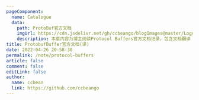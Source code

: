 ```yaml
---
pageComponent:
  name: Catalogue
  data:
    path: ProtoBuf官方文档
    imgUrl: https://cdn.jsdelivr.net/gh/ccbeango/blogImages@master/Logo/protobuf.jpg
    description: 本章内容为博主阅读Protocol Buffers官方文档记录，包含文档翻译（非逐句翻译）和个人理解。来源：<a href='https://developers.google.com/protocol-buffers' target='_blank'>Protocol Buffers</a>
title: ProtobufBuffer官方文档(译)
date: 2022-04-26 20:58:30
permalink: /note/protocol-buffers
article: false
comment: false
editLink: false
author:
  name: ccbean
  link: https://github.com/ccbeango
---
```

